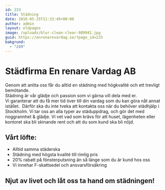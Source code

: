 ```yaml
---
id: 233
title: Städning
date: 2016-05-25T11:33:49+00:00
author: admin
layout: oldpages
image: /uploads/blur-clean-clear-989941.jpg
guid: https://enrenarevardag.se/?page_id=233
bakgrund:
  - "249"
---
```

# Städfirma En renare Vardag AB

Genom att anlita oss får du alltid en städning med högkvalité och ett trevligt bemötande.  
Städning är vår glädje och passion som vi gärna vill dela med er.  
Vi garanterar att du få mer tid över till din vardag som du kan göra nåt annat istället.  Därför ska du inte tveka att kontakta oss när du behöver städhjälp i Stockholm. Vi tar oss an alla typer av städuppdrag, och gör det med noggrannhet & glädje. Vi vet vad som krävs för att huset, lägenheten eller kontoret ska bli skinande rent och att du som kund ska bli nöjd.

## Vårt löfte: 

  * Alltid samma städerska
  * Städning med högsta kvalité till rimlig pris
  * 20% rabatt på fönsterputsning än så länge som du är kund hos oss
  * Vi innehar F-skattsedel och ansvarsförsäkring

## Njut av livet och låt oss ta hand om städningen! 